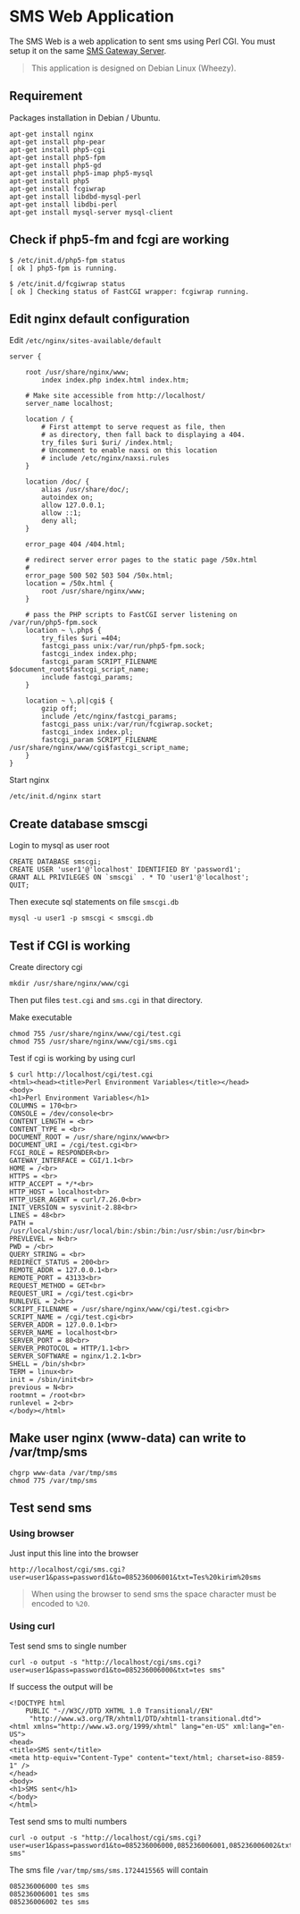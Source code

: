
# SMS Web Application

The SMS Web is a web application to sent sms using Perl CGI. You must setup it on the same [SMS Gateway Server](https://github.com/awarmanf/sms_gateway_perl).

>This application is designed on Debian Linux (Wheezy).

## Requirement

Packages installation in Debian / Ubuntu.

```
apt-get install nginx
apt-get install php-pear
apt-get install php5-cgi
apt-get install php5-fpm
apt-get install php5-gd
apt-get install php5-imap php5-mysql
apt-get install php5
apt-get install fcgiwrap
apt-get install libdbd-mysql-perl
apt-get install libdbi-perl
apt-get install mysql-server mysql-client
```

## Check if php5-fm and fcgi are working

```
$ /etc/init.d/php5-fpm status
[ ok ] php5-fpm is running.

$ /etc/init.d/fcgiwrap status
[ ok ] Checking status of FastCGI wrapper: fcgiwrap running.
```

## Edit nginx default configuration

Edit `/etc/nginx/sites-available/default`

```
server {

	root /usr/share/nginx/www;
        index index.php index.html index.htm;

	# Make site accessible from http://localhost/
	server_name localhost;

	location / {
		# First attempt to serve request as file, then
		# as directory, then fall back to displaying a 404.
		try_files $uri $uri/ /index.html;
		# Uncomment to enable naxsi on this location
		# include /etc/nginx/naxsi.rules
	}

	location /doc/ {
		alias /usr/share/doc/;
		autoindex on;
		allow 127.0.0.1;
		allow ::1;
		deny all;
	}

	error_page 404 /404.html;

	# redirect server error pages to the static page /50x.html
	#
	error_page 500 502 503 504 /50x.html;
	location = /50x.html {
		root /usr/share/nginx/www;
	}

    # pass the PHP scripts to FastCGI server listening on /var/run/php5-fpm.sock
    location ~ \.php$ {
        try_files $uri =404;
        fastcgi_pass unix:/var/run/php5-fpm.sock;
        fastcgi_index index.php;
        fastcgi_param SCRIPT_FILENAME $document_root$fastcgi_script_name;
        include fastcgi_params;
    }

    location ~ \.pl|cgi$ {
        gzip off;
        include /etc/nginx/fastcgi_params;
        fastcgi_pass unix:/var/run/fcgiwrap.socket;
        fastcgi_index index.pl;
        fastcgi_param SCRIPT_FILENAME /usr/share/nginx/www/cgi$fastcgi_script_name;
    }
}
```

Start nginx

```
/etc/init.d/nginx start
```

## Create database smscgi

Login to mysql as user root

```
CREATE DATABASE smscgi;
CREATE USER 'user1'@'localhost' IDENTIFIED BY 'password1';
GRANT ALL PRIVILEGES ON `smscgi` . * TO 'user1'@'localhost';
QUIT;
```

Then execute sql statements on file `smscgi.db`

```
mysql -u user1 -p smscgi < smscgi.db
```

## Test if CGI is working

Create directory cgi

```
mkdir /usr/share/nginx/www/cgi
```

Then put files `test.cgi` and `sms.cgi` in that directory.

Make executable

```
chmod 755 /usr/share/nginx/www/cgi/test.cgi
chmod 755 /usr/share/nginx/www/cgi/sms.cgi
```

Test if cgi is working by using curl

```
$ curl http://localhost/cgi/test.cgi
<html><head><title>Perl Environment Variables</title></head>
<body>
<h1>Perl Environment Variables</h1>
COLUMNS = 170<br>
CONSOLE = /dev/console<br>
CONTENT_LENGTH = <br>
CONTENT_TYPE = <br>
DOCUMENT_ROOT = /usr/share/nginx/www<br>
DOCUMENT_URI = /cgi/test.cgi<br>
FCGI_ROLE = RESPONDER<br>
GATEWAY_INTERFACE = CGI/1.1<br>
HOME = /<br>
HTTPS = <br>
HTTP_ACCEPT = */*<br>
HTTP_HOST = localhost<br>
HTTP_USER_AGENT = curl/7.26.0<br>
INIT_VERSION = sysvinit-2.88<br>
LINES = 48<br>
PATH = /usr/local/sbin:/usr/local/bin:/sbin:/bin:/usr/sbin:/usr/bin<br>
PREVLEVEL = N<br>
PWD = /<br>
QUERY_STRING = <br>
REDIRECT_STATUS = 200<br>
REMOTE_ADDR = 127.0.0.1<br>
REMOTE_PORT = 43133<br>
REQUEST_METHOD = GET<br>
REQUEST_URI = /cgi/test.cgi<br>
RUNLEVEL = 2<br>
SCRIPT_FILENAME = /usr/share/nginx/www/cgi/test.cgi<br>
SCRIPT_NAME = /cgi/test.cgi<br>
SERVER_ADDR = 127.0.0.1<br>
SERVER_NAME = localhost<br>
SERVER_PORT = 80<br>
SERVER_PROTOCOL = HTTP/1.1<br>
SERVER_SOFTWARE = nginx/1.2.1<br>
SHELL = /bin/sh<br>
TERM = linux<br>
init = /sbin/init<br>
previous = N<br>
rootmnt = /root<br>
runlevel = 2<br>
</body></html>
```

## Make user nginx (www-data) can write to /var/tmp/sms

```
chgrp www-data /var/tmp/sms
chmod 775 /var/tmp/sms
```

## Test send sms

### Using browser

Just input this line into the browser

```
http://localhost/cgi/sms.cgi?user=user1&pass=password1&to=085236006001&txt=Tes%20kirim%20sms
```

>When using the browser to send sms the space character must be encoded to `%20`.

### Using curl

Test send sms to single number

```
curl -o output -s "http://localhost/cgi/sms.cgi?user=user1&pass=password1&to=085236006000&txt=tes sms"
```

If success the output will be

```
<!DOCTYPE html
	PUBLIC "-//W3C//DTD XHTML 1.0 Transitional//EN"
	 "http://www.w3.org/TR/xhtml1/DTD/xhtml1-transitional.dtd">
<html xmlns="http://www.w3.org/1999/xhtml" lang="en-US" xml:lang="en-US">
<head>
<title>SMS sent</title>
<meta http-equiv="Content-Type" content="text/html; charset=iso-8859-1" />
</head>
<body>
<h1>SMS sent</h1>
</body>
</html>
```

Test send sms to multi numbers

```
curl -o output -s "http://localhost/cgi/sms.cgi?user=user1&pass=password1&to=085236006000,085236006001,085236006002&txt=tes sms"
```

The sms file `/var/tmp/sms/sms.1724415565` will contain

```
085236006000 tes sms
085236006001 tes sms
085236006002 tes sms
```

